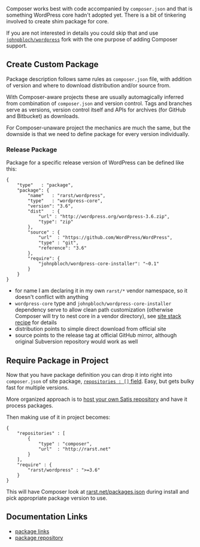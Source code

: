 <!---
title = Core Package
subtitle = recipe
description = How to create Composer package for WordPress core
-->

Composer works best with code accompanied by `composer.json` and that is something WordPress core hadn't adopted yet. There is a bit of tinkering involved to create shim package for core.

If you are not interested in details you could skip that and use [`johnpbloch/wordpress`](https://packagist.org/packages/johnpbloch/wordpress) fork with the one purpose of adding Composer support.

## Create Custom Package

Package description follows same rules as `composer.json` file, with addition of version and where to download distribution and/or source from.

With Composer-aware projects these are usually automagically inferred from combination of `composer.json` and version control. Tags and branches serve as versions, version control itself and APIs for archives (for GitHub and Bitbucket) as downloads.

For Composer-unaware project the mechanics are much the same, but the downside is that we need to define package for every version individually.

### Release Package

Package for a specific release version of WordPress can be defined like this:


    {
    	"type"   : "package",
    	"package": {
    		"name"   : "rarst/wordpress",
    		"type"   : "wordpress-core",
    		"version": "3.6",
    		"dist"   : {
    			"url" : "http://wordpress.org/wordpress-3.6.zip",
    			"type": "zip"
    		},
    		"source" : {
    			"url"  : "https://github.com/WordPress/WordPress",
    			"type" : "git",
    			"reference": "3.6"
    		},
    		"require": {
    			"johnpbloch/wordpress-core-installer": "~0.1"
    		}
    	}
    }

 - for name I am declaring it in my own `rarst/*` vendor namespace, so it doesn't conflict with anything
 - `wordpress-core` type and `johnpbloch/wordpress-core-installer` dependency serve to allow clean path customization (otherwise Composer will try to nest core in a vendor directory), see [site stack recipe](/recipe/site-stack) for details
 - distribution points to simple direct download from official site
 - source points to the release tag at official GitHub mirror, although original Subversion repository would work as well

## Require Package in Project

Now that you have package definition you can drop it into right into `composer.json` of site package, [`repositories : []` field](http://getcomposer.org/doc/04-schema.md#repositories). Easy, but gets bulky fast for multiple versions.

More organized approach is to [host your own Satis repository](http://getcomposer.org/doc/articles/handling-private-packages-with-satis.md) and have it process packages.

Then making use of it in project becomes:

    {
	    "repositories" : [
	    	{
	    		"type" : "composer",
	    		"url"  : "http://rarst.net"
	    	}
	    ],
	    "require" : {
	    	"rarst/wordpress" : ">=3.6"
	    }
    }

This will have Composer look at [rarst.net/packages.json](http://www.rarst.net/packages.json) during install and pick appropriate package version to use.

## Documentation Links
 
- [package links](http://getcomposer.org/doc/04-schema.md#package-links) 
- [package repository](http://getcomposer.org/doc/05-repositories.md#package-2)
